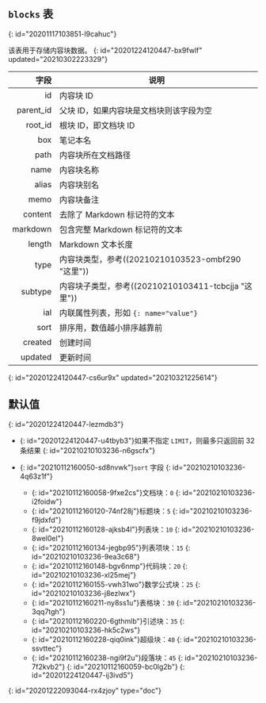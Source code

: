 ## `blocks` 表
{: id="20201117103851-l9cahuc"}

该表用于存储内容块数据。
{: id="20201224120447-bx9fwlf" updated="20210302223329"}

|      字段 | 说明                                         |
| ----------: | ---------------------------------------------- |
|        id | 内容块 ID                                    |
| parent_id | 父块 ID，如果内容块是文档块则该字段为空      |
|   root_id | 根块 ID，即文档块 ID                         |
|       box | 笔记本名                                     |
|      path | 内容块所在文档路径                           |
|      name | 内容块名称                                   |
|     alias | 内容块别名                                   |
|      memo | 内容块备注                                   |
|   content | 去除了 Markdown 标记符的文本                 |
|  markdown | 包含完整 Markdown 标记符的文本               |
|    length | Markdown 文本长度                            |
|      type | 内容块类型，参考((20210210103523-ombf290 "这里"))   |
|   subtype | 内容块子类型，参考((20210210103411-tcbcjja "这里")) |
|       ial | 内联属性列表，形如 `{: name="value"}`        |
|      sort | 排序用，数值越小排序越靠前                   |
|   created | 创建时间                                     |
|   updated | 更新时间                                     |
{: id="20201224120447-cs6ur9x" updated="20210321225614"}

## 默认值
{: id="20201224120447-lezmdb3"}

* {: id="20201224120447-u4tbyb3"}如果不指定 `LIMIT`，则最多只返回前 32 条结果
  {: id="20210210103236-n6gscfx"}
* {: id="20210112160050-sd8nvwk"}`sort` 字段
  {: id="20210210103236-4q63z1f"}

  * {: id="20210112160058-9fxe2cs"}文档块：`0`
    {: id="20210210103236-i2foidw"}
  * {: id="20210112160120-74nf28j"}标题块：`5`
    {: id="20210210103236-f9jdxfd"}
  * {: id="20210112160128-ajksb4l"}列表块：`10`
    {: id="20210210103236-8wel0el"}
  * {: id="20210112160134-jegbp95"}列表项块：`15`
    {: id="20210210103236-9ea3c68"}
  * {: id="20210112160148-bgv6nmp"}代码块：`20`
    {: id="20210210103236-xl25mej"}
  * {: id="20210112160155-vwh31wo"}数学公式块：`25`
    {: id="20210210103236-j8ezlwx"}
  * {: id="20210112160211-ny8ss1u"}表格块：`30`
    {: id="20210210103236-3qq7tgh"}
  * {: id="20210112160220-6gthmlb"}引述块：`35`
    {: id="20210210103236-hk5c2ws"}
  * {: id="20210112160228-qiq0ink"}超级块：`40`
    {: id="20210210103236-ssvttec"}
  * {: id="20210112160238-ngi9f2u"}段落块：`45`
    {: id="20210210103236-7f2kvb2"}
  {: id="20210112160059-bc0lg2b"}
{: id="20201224120447-ij3ivd5"}


{: id="20201222093044-rx4zjoy" type="doc"}
